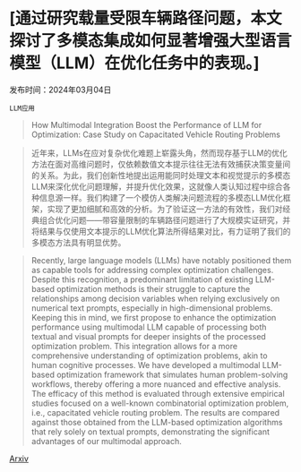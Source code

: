 # [通过研究载量受限车辆路径问题，本文探讨了多模态集成如何显著增强大型语言模型（LLM）在优化任务中的表现。]

发布时间：2024年03月04日

`LLM应用`

> How Multimodal Integration Boost the Performance of LLM for Optimization: Case Study on Capacitated Vehicle Routing Problems

> 近年来，LLMs在应对复杂优化难题上崭露头角，然而现存基于LLM的优化方法在面对高维问题时，仅依赖数值文本提示往往无法有效捕获决策变量间的关系。为此，我们创新性地提出运用能同时处理文本和视觉提示的多模态LLM来深化优化问题理解，并提升优化效果，这就像人类认知过程中综合各种信息源一样。我们构建了一个模仿人类解决问题流程的多模态LLM优化框架，实现了更加细腻和高效的分析。为了验证这一方法的有效性，我们对经典组合优化问题——带容量限制的车辆路径问题进行了大规模实证研究，并将结果与仅使用文本提示的LLM优化算法所得结果对比，有力证明了我们的多模态方法具有明显优势。

> Recently, large language models (LLMs) have notably positioned them as capable tools for addressing complex optimization challenges. Despite this recognition, a predominant limitation of existing LLM-based optimization methods is their struggle to capture the relationships among decision variables when relying exclusively on numerical text prompts, especially in high-dimensional problems. Keeping this in mind, we first propose to enhance the optimization performance using multimodal LLM capable of processing both textual and visual prompts for deeper insights of the processed optimization problem. This integration allows for a more comprehensive understanding of optimization problems, akin to human cognitive processes. We have developed a multimodal LLM-based optimization framework that simulates human problem-solving workflows, thereby offering a more nuanced and effective analysis. The efficacy of this method is evaluated through extensive empirical studies focused on a well-known combinatorial optimization problem, i.e., capacitated vehicle routing problem. The results are compared against those obtained from the LLM-based optimization algorithms that rely solely on textual prompts, demonstrating the significant advantages of our multimodal approach.

[Arxiv](https://arxiv.org/abs/2403.01757)